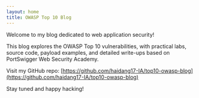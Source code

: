 ```yaml
---
layout: home
title: OWASP Top 10 Blog
---
```


Welcome to my blog dedicated to web application security!

This blog explores the OWASP Top 10 vulnerabilities, with practical labs, source code, payload examples, and detailed write-ups based on PortSwigger Web Security Academy.

Visit my GitHub repo: [https://github.com/haidang17-IA/top10-owasp-blog](https://github.com/haidang17-IA/top10-owasp-blog)

Stay tuned and happy hacking!
